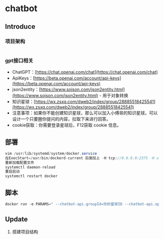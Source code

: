 # chatbot

## Introduce
### 项目架构
```java

```

### gpt接口相关
- ChatGPT：[https://chat.openai.com/chat](https://chat.openai.com/chat)
- ApiKeys：[https://beta.openai.com/account/api-keys](https://beta.openai.com/account/api-keys) 
- json2entity：[https://www.sojson.com/json2entity.html](https://www.sojson.com/json2entity.html) - 用于对象转换
- 知识星球：[https://wx.zsxq.com/dweb2/index/group/28885518425541](https://wx.zsxq.com/dweb2/index/group/28885518425541)
- 注意事项：如果你不能创建知识星球，那么可以加入小傅哥的知识星球。可以设计一个只要圈你提问的内容，拉取下来进行回答。
- cookie获取：你需要登录星球后，F12获取 cookie 信息。


## 部署
```java
vim /usr/lib/systemd/system/docker.service
在ExecStart=/usr/bin/dockerd-current 后面加上 -H tcp://0.0.0.0:2375 -H unix://var/run/docker.sock \
重新加载配置文件
systemctl daemon-reload
重启启动
systemctl restart docker
```

## 脚本

```java
docker run -e PARAMS=" --chatbot-api.groupId=你的星球ID --chatbot-api.openAiKey=自行申请 --chatbot-api.cookie=登录cookie信息" -p 8090:8090 --name chatbot-api -d chatbot-api:1.0
```

## Update
1. 搭建项目结构